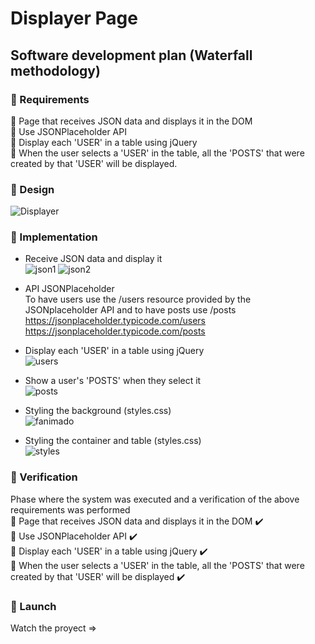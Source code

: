 # Displayer Page
## Software development plan (Waterfall methodology)
### 🚩 Requirements <br>
📌 Page that receives JSON data and displays it in the DOM<br>
📌 Use JSONPlaceholder API <br>
📌 Display each 'USER' in a table using jQuery<br>
📌 When the user selects a 'USER' in the table, all the 'POSTS' that were created by that 'USER' will be displayed.<br>
### 🚩 Design <br>
![Displayer](https://user-images.githubusercontent.com/85640313/141865428-7e940bfe-695d-4a7a-ad00-002b9067c14e.png)
### 🚩 Implementation <br>
- Receive JSON data and display it <br>
![json1](https://user-images.githubusercontent.com/85640313/141863956-c0766204-25d6-486a-9514-e48601db4849.png)
![json2](https://user-images.githubusercontent.com/85640313/141864085-2f87f4ab-0378-4453-afa2-634a84a1fd2d.png)

- API JSONPlaceholder<br>
To have users use the /users resource provided by the JSONplaceholder API and to have posts use /posts <br>
https://jsonplaceholder.typicode.com/users <br>
https://jsonplaceholder.typicode.com/posts <br>
- Display each 'USER' in a table using jQuery <br>
![users](https://user-images.githubusercontent.com/85640313/141863828-815cf568-9a3d-43e6-aeed-47158f6f639b.png)
- Show a user's 'POSTS' when they select it <br>
![posts](https://user-images.githubusercontent.com/85640313/141863707-e6fb3224-c37a-4341-8e38-7af5d5c2995e.png)

- Styling the background (styles.css) <br>
![fanimado](https://user-images.githubusercontent.com/85640313/141411565-2476779e-5a8b-4800-b953-67096fd3f404.png)
- Styling the container and table (styles.css)<br>
![styles](https://user-images.githubusercontent.com/85640313/141411793-dcf1be7a-5465-49c9-ab0b-d5417eb0ea3b.png)

### 🚩 Verification <br>
Phase where the system was executed and a verification of the above requirements was performed <br> 
📌 Page that receives JSON data and displays it in the DOM ✔️<br>
📌 Use JSONPlaceholder API ✔️<br>
📌 Display each 'USER' in a table using jQuery ✔️<br>
📌 When the user selects a 'USER' in the table, all the 'POSTS' that were created by that 'USER' will be displayed ✔️<br>
### 🚩 Launch <br>
Watch the proyect =>
